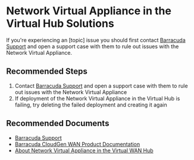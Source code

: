 <properties
  pagetitle="page Title=&amp;amp;amp;quot;Network Virtual Appliance in the Virtual Hub Solutions&amp;amp;amp;quot;"
  service="microsoft.network"
  resource="virtualwans"
  ms.author="scottnap,wellee"
  selfhelptype="Generic"
  supporttopicids="32743819,32743820,32743821,32743822,32743824,32743827"
  productpesids="16572"
  cloudenvironments="public,fairfax,usnat,ussec"
  articleid="8c71b6a6-b36b-4fbd-89c1-96153219cee8"
  ownershipid="CloudNet_VirtualWAN" />
# Network Virtual Appliance in the Virtual Hub Solutions

If you're experiencing an [topic] issue you should first contact [Barracuda Support](https://www.barracuda.com/support/) and open a support case with them to rule out issues with the Network Virtual Appliance.

## **Recommended Steps**

1. Contact [Barracuda Support](https://www.barracuda.com/support/) and open a support case with them to rule out issues with the Network Virtual Appliance
2. If deployment of the Network Virtual Appliance in the Virtual Hub is failing, try deleting the failed deployment and creating it again

## **Recommended Documents**

* [Barracuda Support](https://www.barracuda.com/support/)
* [Barracuda CloudGen WAN Product Documentation](https://campus.barracuda.com/product/cloudgenwan/doc/91980633/overview/)
* [About Network Virtual Appliance in the Virtual WAN Hub](https://docs.microsoft.com/azure/virtual-wan/about-nva-hub)